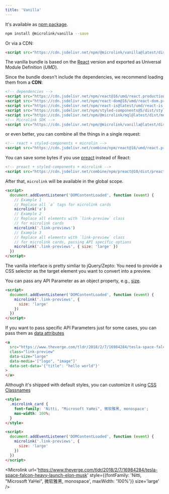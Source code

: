 ```yaml
---
title: 'Vanilla'
---
```


It's available as [npm package](https://www.npmjs.com/package/@microlink/vanilla).

```bash
npm install @microlink/vanilla --save
```

Or via a CDN:

```html
<script src="https://cdn.jsdelivr.net/npm/@microlink/vanilla@latest/dist/microlink.min.js"></script>
```

The vanilla bundle is based on the [React](/docs/sdk/integrations/react) version and exported as Universal Module Definition (_UMD_).

Since the bundle doesn't include the dependencies, we recommend loading them from a **CDN**:

```html
<!-- dependencies -->
<script src="https://cdn.jsdelivr.net/npm/react@16/umd/react.production.min.js"></script>
<script src="https://cdn.jsdelivr.net/npm/react-dom@16/umd/react-dom.production.min.js"></script>
<script src="https://cdn.jsdelivr.net/npm/react-is@latest/umd/react-is.production.min.js"></script>
<script src="https://cdn.jsdelivr.net/npm/styled-components@5/dist/styled-components.min.js"></script>
<script src="https://cdn.jsdelivr.net/npm/@microlink/mql@latest/dist/mql.min.js"></script>
<!-- Microlink SDK -->
<script src="https://cdn.jsdelivr.net/npm/@microlink/vanilla@latest/dist/microlink.min.js"></script>
```

or even better, you can combine all the things in a single request:

```html
<!-- react + styled-components + microlin -->
<script src="https://cdn.jsdelivr.net/combine/npm/react@16/umd/react.production.min.js,npm/react-dom@16/umd/react-dom.production.min.js,npm/react-is@16/umd/react-is.production.min.js,npm/styled-components@5/dist/styled-components.min.js,npm/@microlink/mql@latest/dist/mql.min.js,npm/@microlink/vanilla@5/dist/microlink.min.js"></script>
```

You can save some bytes if you use [preact](https://preactjs.com) instead of React:

```html
<!-- preact + styled-components + microlink -->
<script src="https://cdn.jsdelivr.net/combine/npm/preact@10/dist/preact.umd.min.js,npm/preact@10/hooks/dist/hooks.umd.min.js,npm/preact@10/compat/dist/compat.umd.min.js,gh/smoljs/react/react.js,npm/react-is@16/umd/react-is.production.min.js,npm/styled-components@5/dist/styled-components.min.js,npm/@microlink/mql@latest/dist/mql.min.js,npm/@microlink/vanilla@5/dist/microlink.min.js"></script>
```

After that, `microlink` will be available in the global scope.

```html
<script>
  document.addEventListener('DOMContentLoaded', function (event) {
    // Example 1
    // Replace all `a` tags for microlink cards
    microlink('a')
    // Example 2
    // Replace all elements with `link-preview` class
    // for microlink cards
    microlink('.link-previews')
    // Example 3
    // Replace all elements with `link-preview` class
    // for microlink cards, passing API specific options
    microlink('.link-previews', { size: 'large' })
  })
</script>
```

<Figcaption children='We recommend calling the `microlink` method before the DOM finishes loading.' />

The vanilla interface is pretty simliar to jQuery/Zepto: You need to provide a CSS selector as the target element you want to convert into a preview.

<Microlink url='https://www.theverge.com/tldr/2018/2/7/16984284/tesla-space-falcon-heavy-launch-elon-musk' size='large' />

You can pass any API Parameter as an object property, e.g., [size](/docs/sdk/parameters/size/).

```html
<script>
  document.addEventListener('DOMContentLoaded', function (event) {
    microlink('.link-previews', {
      size: 'large'
    })
  })
</script>
```

<Figcaption children='The API parameters passed there will be attached for all the links.' />

If you want to pass specific API Parameters just for some cases, you can pass them as [data attributes](https://developer.mozilla.org/en-US/docs/Learn/HTML/Howto/Use_data_attributes)

```html
<a
  src="https://www.theverge.com/tldr/2018/2/7/16984284/tesla-space-falcon-heavy-launch-elon-musk"
  class="link-preview"
  data-size="large"
  data-media='["logo", "image"]'
  data-set-data='{"title": "hello world"}'
>
</a>
```

<Figcaption children='You can pass objects, arrays, booleans or even JSON structures as data attributes.' />

Although it's shipped with default styles, you can customize it using [CSS Classnames](docs/sdk/getting-started/considerations/#css-classnames)

```html
<style>
  .microlink_card {
    font-family: 'Nitti, "Microsoft YaHei", 微软雅黑, monospace';
    max-width: 100%;
  }
</style>

<script>
  document.addEventListener('DOMContentLoaded', function (event) {
    microlink('.link-previews', {
      size: 'large'
    })
  })
</script>
```

<Microlink url='https://www.theverge.com/tldr/2018/2/7/16984284/tesla-space-falcon-heavy-launch-elon-musk' style={{fontFamily: 'Nitti, "Microsoft YaHei", 微软雅黑, monospace', maxWidth: '100%'}} size='large' />
